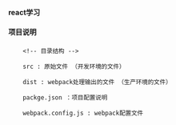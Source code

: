 #### react学习

#### 项目说明

```
    <!-- 目录结构 -->

    src : 原始文件 （开发环境的文件）

    dist : webpack处理输出的文件 （生产环境的文件）

    packge.json ：项目配置说明 

    webpack.config.js : webpack配置文件


```